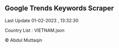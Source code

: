 

## Google Trends Keywords Scraper 
 
Last Update 01-02-2023 , 13:32:30

Country List :
VIETNAM.json



© Abdul Muttaqin 
